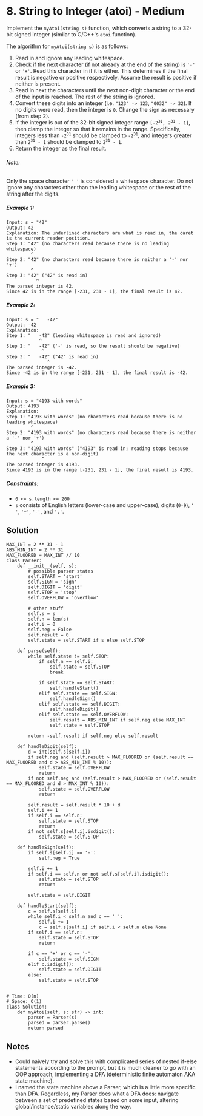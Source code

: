 # 8. String to Integer (atoi) - Medium

Implement the `myAtoi(string s)` function, which converts a string to a 32-bit signed integer (similar to C/C++'s `atoi` function).

The algorithm for `myAtoi(string s)` is as follows:

1. Read in and ignore any leading whitespace.
2. Check if the next character (if not already at the end of the string) is `'-'` or `'+'`. Read this character in if it is either. This determines if the final result is negative or positive respectively. Assume the result is positive if neither is present.
3. Read in next the characters until the next non-digit character or the end of the input is reached. The rest of the string is ignored.
4. Convert these digits into an integer (i.e. `"123" -> 123`, `"0032" -> 32`). If no digits were read, then the integer is `0`. Change the sign as necessary (from step 2).
5. If the integer is out of the 32-bit signed integer range <code>[-2<sup>31</sup>, 2<sup>31</sup> - 1]</code>, then clamp the integer so that it remains in the range. Specifically, integers less than <code>-2<sup>31</sup></code> should be clamped to <code>-2<sup>31</sup></code>, and integers greater than <code>2<sup>31</sup> - 1</code> should be clamped to <code>2<sup>31</sup> - 1</code>.
6. Return the integer as the final result.

###### Note:

Only the space character `' '` is considered a whitespace character.
Do not ignore any characters other than the leading whitespace or the rest of the string after the digits.


##### Example 1:

```
Input: s = "42"
Output: 42
Explanation: The underlined characters are what is read in, the caret is the current reader position.
Step 1: "42" (no characters read because there is no leading whitespace)
         ^
Step 2: "42" (no characters read because there is neither a '-' nor '+')
         ^
Step 3: "42" ("42" is read in)
           ^
The parsed integer is 42.
Since 42 is in the range [-231, 231 - 1], the final result is 42.
```

##### Example 2:

```
Input: s = "   -42"
Output: -42
Explanation:
Step 1: "   -42" (leading whitespace is read and ignored)
            ^
Step 2: "   -42" ('-' is read, so the result should be negative)
             ^
Step 3: "   -42" ("42" is read in)
               ^
The parsed integer is -42.
Since -42 is in the range [-231, 231 - 1], the final result is -42.
```

##### Example 3:

```
Input: s = "4193 with words"
Output: 4193
Explanation:
Step 1: "4193 with words" (no characters read because there is no leading whitespace)
         ^
Step 2: "4193 with words" (no characters read because there is neither a '-' nor '+')
         ^
Step 3: "4193 with words" ("4193" is read in; reading stops because the next character is a non-digit)
             ^
The parsed integer is 4193.
Since 4193 is in the range [-231, 231 - 1], the final result is 4193.
```



##### Constraints:

- `0 <= s.length <= 200`
- `s` consists of English letters (lower-case and upper-case), digits (`0-9`), `' '`, `'+'`, `'-'`, and `'.'`. 

## Solution
```
MAX_INT = 2 ** 31 - 1
ABS_MIN_INT = 2 ** 31
MAX_FLOORED = MAX_INT // 10
class Parser:
    def __init__(self, s):
        # possible parser states
        self.START = 'start'
        self.SIGN = 'sign'
        self.DIGIT = 'digit'
        self.STOP = 'stop'
        self.OVERFLOW = 'overflow'
        
        # other stuff
        self.s = s
        self.n = len(s)
        self.i = 0
        self.neg = False
        self.result = 0
        self.state = self.START if s else self.STOP
        
    def parse(self):
        while self.state != self.STOP:
            if self.n == self.i:
                self.state = self.STOP
                break
                
            if self.state == self.START:
                self.handleStart()
            elif self.state == self.SIGN:
                self.handleSign()
            elif self.state == self.DIGIT:
                self.handleDigit()
            elif self.state == self.OVERFLOW:
                self.result = ABS_MIN_INT if self.neg else MAX_INT
                self.state = self.STOP
                
        return -self.result if self.neg else self.result
    
    def handleDigit(self):
        d = int(self.s[self.i])
        if self.neg and (self.result > MAX_FLOORED or (self.result == MAX_FLOORED and d > ABS_MIN_INT % 10)):
            self.state = self.OVERFLOW
            return
        if not self.neg and (self.result > MAX_FLOORED or (self.result == MAX_FLOORED and d > MAX_INT % 10)):
            self.state = self.OVERFLOW
            return
        
        self.result = self.result * 10 + d
        self.i += 1
        if self.i == self.n:
            self.state = self.STOP
            return
        if not self.s[self.i].isdigit():
            self.state = self.STOP
            
    def handleSign(self):
        if self.s[self.i] == '-':
            self.neg = True
            
        self.i += 1
        if self.i == self.n or not self.s[self.i].isdigit():
            self.state = self.STOP
            return
        
        self.state = self.DIGIT
    
    def handleStart(self):
        c = self.s[self.i]
        while self.i < self.n and c == ' ':
            self.i += 1
            c = self.s[self.i] if self.i < self.n else None
        if self.i == self.n:
            self.state = self.STOP
            return
            
        if c == '+' or c == '-':
            self.state = self.SIGN
        elif c.isdigit():
            self.state = self.DIGIT
        else:
            self.state = self.STOP
        
            
# Time: O(n)
# Space: O(1)
class Solution:
    def myAtoi(self, s: str) -> int:
        parser = Parser(s)
        parsed = parser.parse()
        return parsed
```

## Notes
- Could naively try and solve this with complicated series of nested if-else statements according to the prompt, but it is much cleaner to go with an OOP approach, implementing a DFA (deterministic finite automaton AKA state machine). 
- I named the state machine above a Parser, which is a little more specific than DFA. Regardless, my Parser does what a DFA does: navigate between a set of predefined states based on some input, altering global/instance/static variables along the way.